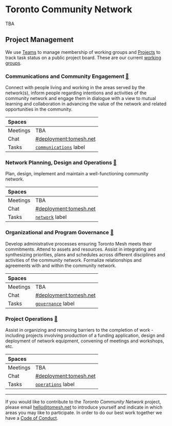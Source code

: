 # Toronto Community Network

TBA

## Project Management
We use [Teams](https://github.com/orgs/tomeshnet/teams/toronto-community-network/teams) to manage membership of working groups and [Projects](https://github.com/tomeshnet/toronto-community-network/projects/1) to track task status on a public project board.
These are our current [working groups](https://github.com/orgs/tomeshnet/teams/toronto-community-network/teams).

### Communications and Community Engagement [:busts_in_silhouette:](https://github.com/orgs/tomeshnet/teams/communications-and-community-engagement)
Connect with people living and working in the areas served by the network(s), inform people regarding intentions and activities of the community network and engage them in dialogue with a view to mutual learning and collaboration in advancing the value of the network and related opportunities in the community.

| Spaces     |   |
|:-----------|:--|
| Meetings   | TBA |
| Chat       | [#deployment:tomesh.net](https://chat.tomesh.net/#/room/#deployment:tomesh.net) |
| Tasks      | [`communications`](https://github.com/tomeshnet/toronto-community-network/projects/1?card_filter_query=label%3Acommunications) label |

### Network Planning, Design and Operations [:busts_in_silhouette:](https://github.com/orgs/tomeshnet/teams/network-planning-design-and-operations)
Plan, design, implement and maintain a well-functioning community network.

| Spaces     |   |
|:-----------|:--|
| Meetings   | TBA |
| Chat       | [#deployment:tomesh.net](https://chat.tomesh.net/#/room/#deployment:tomesh.net) |
| Tasks      | [`network`](https://github.com/tomeshnet/toronto-community-network/projects/1?card_filter_query=label%3Anetwork) label |

### Organizational and Program Governance [:busts_in_silhouette:](https://github.com/orgs/tomeshnet/teams/organizational-and-program-governance)
Develop administrative processes ensuring Toronto Mesh meets their commitments.
Attend to assets and resources.
Assist in integrating and synthesizing priorities, plans and schedules across different disciplines and activities of the community network.
Formalize relationships and agreements with and within the community network.

| Spaces     |   |
|:-----------|:--|
| Meetings   | TBA |
| Chat       | [#deployment:tomesh.net](https://chat.tomesh.net/#/room/#deployment:tomesh.net) |
| Tasks      | [`governance`](https://github.com/tomeshnet/toronto-community-network/projects/1?card_filter_query=label%3Agovernance) label |

### Project Operations [:busts_in_silhouette:](https://github.com/orgs/tomeshnet/teams/project-operations)
Assist in organizing and removing barriers to the completion of work - including projects involving production of a funding application, design and deployment of network equipment, convening of meetings and workshops, etc.

| Spaces     |   |
|:-----------|:--|
| Meetings   | TBA |
| Chat       | [#deployment:tomesh.net](https://chat.tomesh.net/#/room/#deployment:tomesh.net) |
| Tasks      | [`operations`](https://github.com/tomeshnet/toronto-community-network/projects/1?card_filter_query=label%3Aoperations) label |

---

If you would like to contribute to the _Toronto Community Network_ project, please email [hello@tomesh.net](mailto:hello@tomesh.net) to introduce yourself and indicate in which areas you may like to participate.
In order to do our best work together we have a [Code of Conduct](https://tomesh.net/code-of-conduct/).
